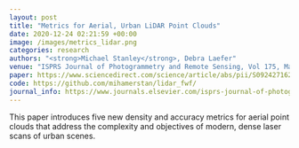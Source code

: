 ```yaml
---
layout: post
title: "Metrics for Aerial, Urban LiDAR Point Clouds"
date: 2020-12-24 02:21:59 +00:00
image: /images/metrics_lidar.png
categories: research
authors: "<strong>Michael Stanley</strong>, Debra Laefer"
venue: "ISPRS Journal of Photogrammetry and Remote Sensing, Vol 175, May 2021, pp 268-281."
paper: https://www.sciencedirect.com/science/article/abs/pii/S0924271621000101
code: https://github.com/mihamerstan/lidar_fwf/
journal_info: https://www.journals.elsevier.com/isprs-journal-of-photogrammetry-and-remote-sensing
---
```

This paper introduces five new density and accuracy metrics for aerial point clouds that address the complexity and objectives of modern, dense laser scans of urban scenes. 